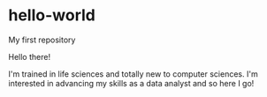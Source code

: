 # hello-world
My first repository

Hello there!

I'm trained in life sciences and totally new to computer sciences. 
I'm interested in advancing my skills as a data analyst and so here I go!
